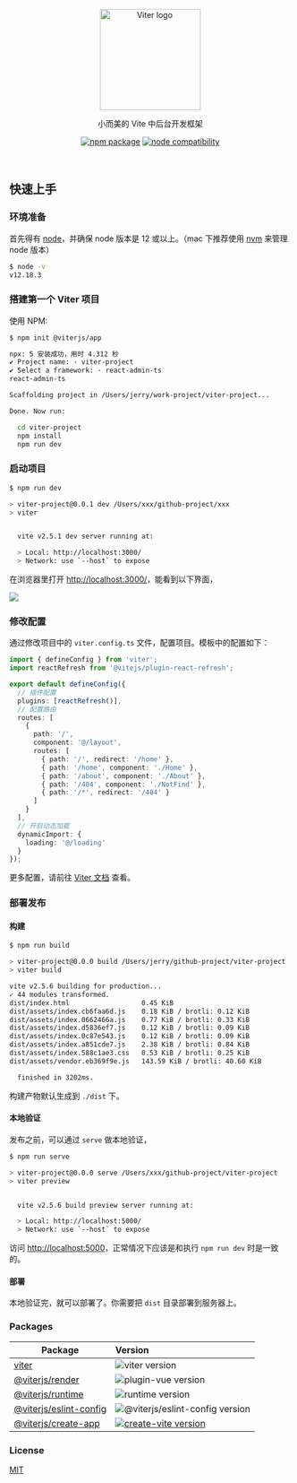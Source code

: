 <p align="center">
  <a href="https://viterjs.github.io/" target="_blank" rel="noopener noreferrer">
    <img width="180" src="https://img.alicdn.com/imgextra/i4/O1CN01Y566rd1lxNVUjXnfJ_!!6000000004885-0-tps-754-600.jpg" alt="Viter logo">
  </a>
</p>
<p align="center">小而美的 Vite 中后台开发框架</p>
<p align="center">
  <a href="https://npmjs.com/package/viter"><img src="https://img.shields.io/npm/v/viter.svg" alt="npm package"></a>
  <a href="https://nodejs.org/en/about/releases/"><img src="https://img.shields.io/node/v/vite.svg" alt="node compatibility"></a>
  
</p>
<br/>

## 快速上手

### 环境准备

首先得有 [node](https://nodejs.org/en/)，并确保 node 版本是 12 或以上。（mac 下推荐使用 [nvm](https://github.com/creationix/nvm) 来管理 node 版本）

```bash
$ node -v
v12.18.3
```

### 搭建第一个 Viter 项目

使用 NPM:

```bash
$ npm init @viterjs/app

npx: 5 安装成功，用时 4.312 秒
✔ Project name: · viter-project
✔ Select a framework: · react-admin-ts
react-admin-ts

Scaffolding project in /Users/jerry/work-project/viter-project...

Done. Now run:

  cd viter-project
  npm install
  npm run dev

```

### 启动项目

```bash
$ npm run dev

> viter-project@0.0.1 dev /Users/xxx/github-project/xxx
> viter


  vite v2.5.1 dev server running at:

  > Local: http://localhost:3000/
  > Network: use `--host` to expose

```

在浏览器里打开 [http://localhost:3000/](http://localhost:3000/)，能看到以下界面，

![](https://img.alicdn.com/imgextra/i3/O1CN014yo0KO1WG7rjR5gMJ_!!6000000002760-0-tps-1444-982.jpg)

### 修改配置

通过修改项目中的 `viter.config.ts` 文件，配置项目。模板中的配置如下：

```ts
import { defineConfig } from 'viter';
import reactRefresh from '@vitejs/plugin-react-refresh';

export default defineConfig({
  // 插件配置
  plugins: [reactRefresh()],
  // 配置路由
  routes: [
    {
      path: '/',
      component: '@/layout',
      routes: [
        { path: '/', redirect: '/home' },
        { path: '/home', component: './Home' },
        { path: '/about', component: './About' },
        { path: '/404', component: './NotFind' },
        { path: '/*', redirect: '/404' }
      ]
    }
  ],
  // 开启动态加载
  dynamicImport: {
    loading: '@/loading'
  }
});
```

更多配置，请前往 [Viter 文档](https://viterjs.github.io/) 查看。

### 部署发布

#### 构建

```bash
$ npm run build

> viter-project@0.0.0 build /Users/jerry/github-project/viter-project
> viter build

vite v2.5.6 building for production...
✓ 44 modules transformed.
dist/index.html                  0.45 KiB
dist/assets/index.cb6faa6d.js    0.18 KiB / brotli: 0.12 KiB
dist/assets/index.0662466a.js    0.77 KiB / brotli: 0.33 KiB
dist/assets/index.d5836ef7.js    0.12 KiB / brotli: 0.09 KiB
dist/assets/index.0c87e543.js    0.12 KiB / brotli: 0.09 KiB
dist/assets/index.a851cde7.js    2.38 KiB / brotli: 0.84 KiB
dist/assets/index.588c1ae3.css   0.53 KiB / brotli: 0.25 KiB
dist/assets/vendor.eb369f9e.js   143.59 KiB / brotli: 40.60 KiB

  finished in 3202ms.
```

构建产物默认生成到 `./dist` 下。

#### 本地验证

发布之前，可以通过 `serve` 做本地验证，

```bash
$ npm run serve

> viter-project@0.0.0 serve /Users/xxx/github-project/viter-project
> viter preview


  vite v2.5.6 build preview server running at:

  > Local: http://localhost:5000/
  > Network: use `--host` to expose

```

访问 [http://localhost:5000](http://localhost:5000)，正常情况下应该是和执行 `npm run dev` 时是一致的。

#### 部署

本地验证完，就可以部署了。你需要把 `dist` 目录部署到服务器上。

### Packages

| Package                                                | Version                                                                                                                     |
| ------------------------------------------------------ | :-------------------------------------------------------------------------------------------------------------------------- |
| [viter](packages/viter)                                | ![viter version](https://img.shields.io/npm/v/viter.svg?label=%20)                                                          |
| [@viterjs/render](packages/renderer)                   | ![plugin-vue version](https://img.shields.io/npm/v/@viterjs/renderer.svg?label=%20)                                         |
| [@viterjs/runtime](packages/runtime)                   | ![runtime version](https://img.shields.io/npm/v/@viterjs/runtime.svg?label=%20)                                             |
| [@viterjs/eslint-config](packages/eslint-config-viter) | ![@viterjs/eslint-config version](https://img.shields.io/npm/v/@viterjs/eslint-config.svg?label=%20)                        |
| [@viterjs/create-app](packages/create-app)             | [![create-vite version](https://img.shields.io/npm/v/@viterjs/create-app.svg?label=%20)](packages/create-vite/CHANGELOG.md) |

### License

[MIT](https://github.com/ykfe/viter/blob/main/LICENSE)
